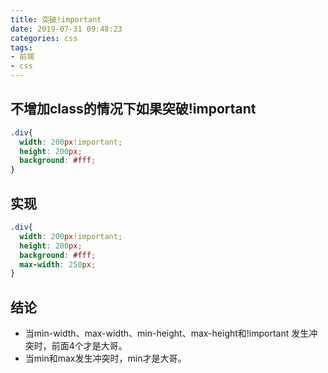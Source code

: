 ```yaml
---
title: 突破!important
date: 2019-07-31 09:48:23
categories: css
tags:
- 前端
- css
---
```


## 不增加class的情况下如果突破!important
```css
.div{
  width: 200px!important;
  height: 200px;
  background: #fff;
}
```

## 实现
```css
.div{
  width: 200px!important;
  height: 200px;
  background: #fff;
  max-width: 250px;
}
```

## 结论
* 当min-width、max-width、min-height、max-height和!important 发生冲突时，前面4个才是大哥。
* 当min和max发生冲突时，min才是大哥。
